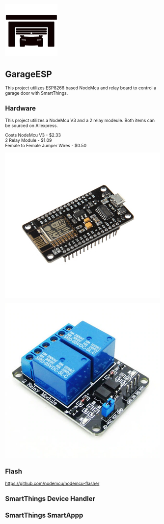 ![Garge Door](images/garage.png)
# GarageESP
This project utilizes ESP8266 based NodeMcu and relay board to control a garage door with SmartThings.

## Hardware

This project utilizes a NodeMcu V3 and a 2 relay modeule.  Both items can be sourced on Aliexpress.  

Costs
NodeMcu V3 - $2.33  
2 Relay Module - $1.09  
Female to Female Jumper Wires - $0.50  


![NodeMcu](images/nodemcu.jpg)  

![2 Relay Board](images/relayboard.jpg)  

## Flash

https://github.com/nodemcu/nodemcu-flasher

## SmartThings Device Handler



## SmartThings SmartAppp

